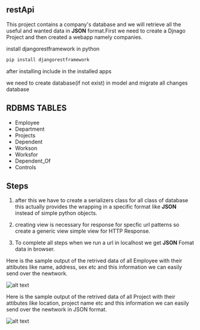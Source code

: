 ## restApi

This project contains a company's database and we will retrieve all the useful and wanted 
data in **JSON** format.First we need to create a Djnago Project and then created a webapp
namely companies.

install djangorestframework in python

``` bash
pip install djangorestframework
```

after installing include in the installed apps


we need to create database(if not exist) in model and migrate all changes 
database

## RDBMS TABLES

- Employee
- Department
- Projects
- Dependent
- Workson
- Worksfor
- Dependent_Of
- Controls

## Steps

1. after this we have to create a serializers class for all class of database this actually
provides the wrapping in a specific format like **JSON** instead of simple python objects.



2. creating view is necessary for response for specfic url patterns so create a generic view
 simple view for HTTP Response.


3. To complete all steps when we run a url in localhost we get **JSON** Fomat data in browser.


Here is the sample output of the retrived data of all Employee with their attibutes like name, address,
sex etc and this information we can easily send over the newtwork.


![alt text](https://i.imgur.com/7JdN4bW.png?1)



Here is the sample output of the retrived data of all Project with their attibutes like location,
project name etc and this information we can easily send over the newtwork in JSON format.


![alt text](https://i.imgur.com/W4rtpId.png?1)








